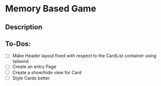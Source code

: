 # Memory Based Game

## Description

## To-Dos:

- [ ] Make Header layout fixed with respect to the CardList container using tailwind
- [ ] Create an entry Page 
- [ ] Create a show/hide view for Card
- [ ] Style Cards better 